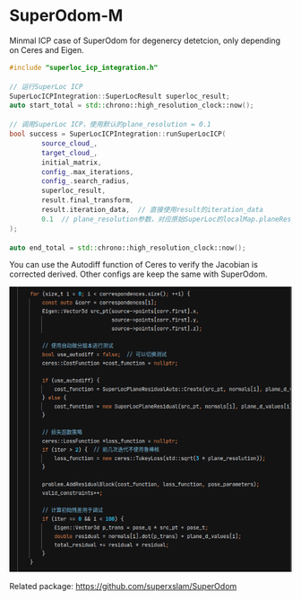 # SuperOdom-M
Minmal ICP case of SuperOdom for degenercy detetcion, only depending on Ceres and Eigen.

```c++
#include "superloc_icp_integration.h"

// 运行SuperLoc ICP
SuperLocICPIntegration::SuperLocResult superloc_result;
auto start_total = std::chrono::high_resolution_clock::now();

// 调用SuperLoc ICP，使用默认的plane_resolution = 0.1
bool success = SuperLocICPIntegration::runSuperLocICP(
        source_cloud_,
        target_cloud_,
        initial_matrix,
        config_.max_iterations,
        config_.search_radius,
        superloc_result,
        result.final_transform,
        result.iteration_data,  // 直接使用result的iteration_data
        0.1  // plane_resolution参数，对应原始SuperLoc的localMap.planeRes_
);

auto end_total = std::chrono::high_resolution_clock::now();

```

You can use the Autodiff function of Ceres to verify  the Jacobian is corrected derived. Other configs are keep the same with SuperOdom.

![image-20250613153500037](./README/image-20250613153500037.png)



Related package:  https://github.com/superxslam/SuperOdom

 
